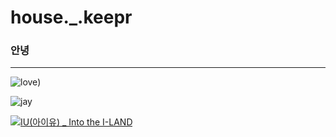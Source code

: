 # house._.keepr


### 안녕



----

![love](https://img4.daumcdn.net/thumb/R658x0.q70/?fname=https://t1.daumcdn.net/news/202012/07/sportstoday/20201207170641485nqeq.jpg))

![jay](https://user-images.githubusercontent.com/77334856/211242115-fbe32fd8-a150-4a05-8cc0-d4a9d6eb09b0.jpg)

[![IU(아이유) _ Into the I-LAND](http://img.youtube.com/vi/QYNwbZHmh8g/0.jpg)](https://youtu.be/QYNwbZHmh8g?t=0s) 
